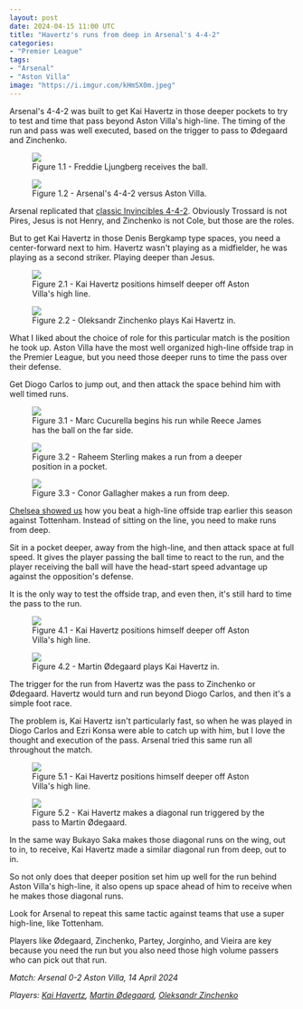```yaml
---
layout: post
date: 2024-04-15 11:00 UTC
title: "Havertz's runs from deep in Arsenal's 4-4-2"
categories:
- "Premier League"
tags:
- "Arsenal"
- "Aston Villa"
image: "https://i.imgur.com/kHmSX0m.jpeg"
---
```


Arsenal's 4-4-2 was built to get Kai Havertz in those deeper pockets to try to test and time that pass beyond Aston Villa's high-line. The timing of the run and pass was well executed, based on the trigger to pass to Ødegaard and Zinchenko.

<!---more--->

<figure>
    <img src="https://i.imgur.com/UEzPXeW.jpg">
    <figcaption>Figure 1.1 - Freddie Ljungberg receives the ball.</figcaption>
</figure> 

<figure>
    <img src="https://i.imgur.com/kHmSX0m.jpeg">
    <figcaption>Figure 1.2 - Arsenal's 4-4-2 versus Aston Villa.</figcaption>
</figure> 

Arsenal replicated that [classic Invincibles 4-4-2](https://tacticsjournal.com/2023/07/09/reassembling-arsenal-invincibles/). Obviously Trossard is not Pires, Jesus is not Henry, and Zinchenko is not Cole, but those are the roles. 

But to get Kai Havertz in those Denis Bergkamp type spaces, you need a center-forward next to him. Havertz wasn't playing as a midfielder, he was playing as a second striker. Playing deeper than Jesus.

<figure>
    <img src="https://i.imgur.com/2iC1OOT.jpeg">
    <figcaption>Figure 2.1 - Kai Havertz positions himself deeper off Aston Villa's high line.</figcaption>
</figure> 

<figure>
    <img src="https://i.imgur.com/c3h2RXq.jpeg">
    <figcaption>Figure 2.2 - Oleksandr Zinchenko plays Kai Havertz in.</figcaption>
</figure> 

What I liked about the choice of role for this particular match is the position he took up. Aston Villa have the most well organized high-line offside trap in the Premier League, but you need those deeper runs to time the pass over their defense. 

Get Diogo Carlos to jump out, and then attack the space behind him with well timed runs. 

<figure>
    <img src="https://i.imgur.com/tUVFhnS.jpg">
    <figcaption>Figure 3.1 - Marc Cucurella begins his run while Reece James has the ball on the far side.</figcaption>
</figure> 

<figure>
    <img src="https://i.imgur.com/oRZeoBU.jpg">
    <figcaption>Figure 3.2 - Raheem Sterling makes a run from a deeper position in a pocket.</figcaption>
</figure> 

<figure>
    <img src="https://i.imgur.com/Rd2z8WM.jpg">
    <figcaption>Figure 3.3 - Conor Gallagher makes a run from deep.</figcaption>
</figure> 

[Chelsea showed us](https://tacticsjournal.com/2023/11/07/chelsea-are-faster-why-did-tottenham-use-such-a-high-line/) how you beat a high-line offside trap earlier this season against Tottenham. Instead of sitting on the line, you need to make runs from deep. 

Sit in a pocket deeper, away from the high-line, and then attack space at full speed. It gives the player passing the ball time to react to the run, and the player receiving the ball will have the head-start speed advantage up against the opposition's defense. 

It is the only way to test the offside trap, and even then, it's still hard to time the pass to the run. 


<figure>
    <img src="https://i.imgur.com/hi2Vegy.jpeg">
    <figcaption>Figure 4.1 - Kai Havertz positions himself deeper off Aston Villa's high line.</figcaption>
</figure> 

<figure>
    <img src="https://i.imgur.com/eQGU4Bz.jpeg">
    <figcaption>Figure 4.2 - Martin Ødegaard plays Kai Havertz in. </figcaption>
</figure> 

The trigger for the run from Havertz was the pass to Zinchenko or Ødegaard. Havertz would turn and run beyond Diogo Carlos, and then it's a simple foot race. 

The problem is, Kai Havertz isn't particularly fast, so when he was played in Diogo Carlos and Ezri Konsa were able to catch up with him, but I love the thought and execution of the pass. Arsenal tried this same run all throughout the match. 

<figure>
    <img src="https://i.imgur.com/5qLsQpz.jpeg">
    <figcaption>Figure 5.1 - Kai Havertz positions himself deeper off Aston Villa's high line. </figcaption>
</figure> 

<figure>
    <img src="https://i.imgur.com/DEp8G4x.jpeg">
    <figcaption>Figure 5.2 - Kai Havertz makes a diagonal run triggered by the pass to Martin Ødegaard.</figcaption>
</figure> 

In the same way Bukayo Saka makes those diagonal runs on the wing, out to in, to receive, Kai Havertz made a similar diagonal run from deep, out to in. 

So not only does that deeper position set him up well for the run behind Aston Villa's high-line, it also opens up space ahead of him to receive when he makes those diagonal runs. 

Look for Arsenal to repeat this same tactic against teams that use a super high-line, like Tottenham. 

Players like Ødegaard, Zinchenko, Partey, Jorginho, and Vieira are key because you need the run but you also need those high volume passers who can pick out that run.

*Match: Arsenal 0-2 Aston Villa, 14 April 2024*

*Players: <a rel="nofollow noopener" target="_blank" href="https://fbref.com/en/players/fed7cb61/Kai-Havertz?utm_medium=linker&amp;utm_source=fbref.com&amp;utm_campaign=2024-04-14_fb">
Kai Havertz</a>, <a rel="nofollow noopener" target="_blank" href="https://fbref.com/en/players/79300479/Martin-Odegaard?utm_medium=linker&amp;utm_source=fbref.com&amp;utm_campaign=2024-04-14_fb">Martin Ødegaard</a>, <a rel="nofollow noopener" target="_blank" href="https://fbref.com/en/players/51cf8561/Oleksandr-Zinchenko?utm_medium=linker&amp;utm_source=fbref.com&amp;utm_campaign=2024-04-14_fb">Oleksandr Zinchenko</a>*